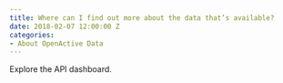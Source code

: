```yaml
---
title: Where can I find out more about the data that’s available?
date: 2018-02-07 12:00:00 Z
categories:
- About OpenActive Data
---
```


Explore the API dashboard.
